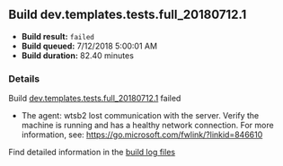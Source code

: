 ## Build dev.templates.tests.full_20180712.1
- **Build result:** `failed`
- **Build queued:** 7/12/2018 5:00:01 AM
- **Build duration:** 82.40 minutes
### Details
Build [dev.templates.tests.full_20180712.1](https://winappstudio.visualstudio.com/web/build.aspx?pcguid=a4ef43be-68ce-4195-a619-079b4d9834c2&builduri=vstfs%3a%2f%2f%2fBuild%2fBuild%2f26003) failed

+ The agent: wtsb2 lost communication with the server. Verify the machine is running and has a healthy network connection. For more information, see: https://go.microsoft.com/fwlink/?linkid=846610

Find detailed information in the [build log files](https://uwpctdiags.blob.core.windows.net/buildlogs/dev.templates.tests.full_20180712.1_logs.zip)

